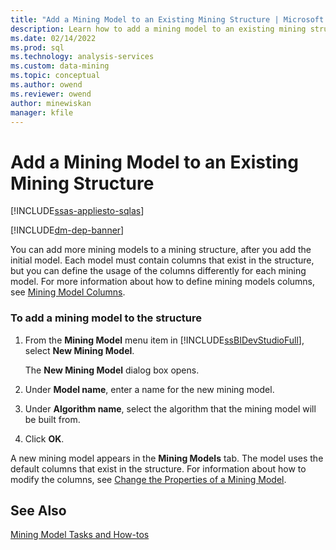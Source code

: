 ```yaml
---
title: "Add a Mining Model to an Existing Mining Structure | Microsoft Docs"
description: Learn how to add a mining model to an existing mining structure and to define the usage of the columns differently for each mining model.
ms.date: 02/14/2022
ms.prod: sql
ms.technology: analysis-services
ms.custom: data-mining
ms.topic: conceptual
ms.author: owend
ms.reviewer: owend
author: minewiskan
manager: kfile
---
```

# Add a Mining Model to an Existing Mining Structure
[!INCLUDE[ssas-appliesto-sqlas](../includes/ssas-appliesto-sqlas.md)]

[!INCLUDE[dm-dep-banner](../includes/dm-dep-banner.md)]

  You can add more mining models to a mining structure, after you add the initial model. Each model must contain columns that exist in the structure, but you can define the usage of the columns differently for each mining model. For more information about how to define mining models columns, see [Mining Model Columns](../../analysis-services/data-mining/mining-model-columns.md).  
  
### To add a mining model to the structure  
  
1.  From the **Mining Model** menu item in [!INCLUDE[ssBIDevStudioFull](../includes/ssbidevstudiofull-md.md)], select **New Mining Model**.  
  
     The **New Mining Model** dialog box opens.  
  
2.  Under **Model name**, enter a name for the new mining model.  
  
3.  Under **Algorithm name**, select the algorithm that the mining model will be built from.  
  
4.  Click **OK**.  
  
 A new mining model appears in the **Mining Models** tab. The model uses the default columns that exist in the structure. For information about how to modify the columns, see [Change the Properties of a Mining Model](../../analysis-services/data-mining/change-the-properties-of-a-mining-model.md).  
  
## See Also  
 [Mining Model Tasks and How-tos](../../analysis-services/data-mining/mining-model-tasks-and-how-tos.md)  
  
  
